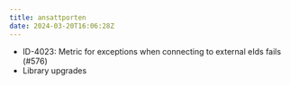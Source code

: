 ```yaml
---
title: ansattporten
date: 2024-03-20T16:06:28Z
---
```

- ID-4023: Metric for exceptions when connecting to external eIds fails (#576)
- Library upgrades

